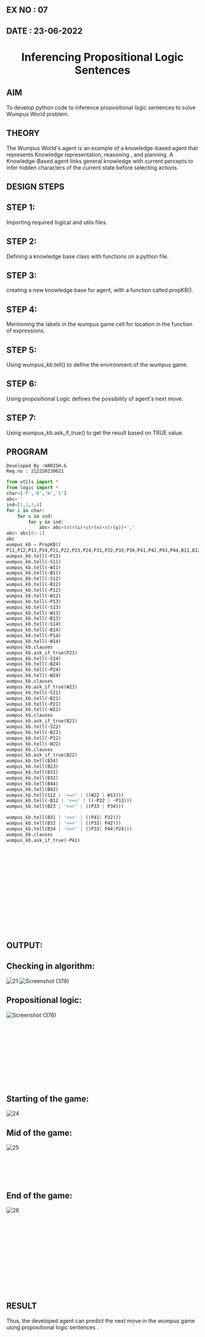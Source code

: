 ## EX NO : 07
## DATE : 23-06-2022
# <p align="center"> Inferencing Propositional Logic Sentences  </p>




## AIM
To develop python code to inference propositional logic sentences to solve Wumpus World problem.

## THEORY
The Wumpus World's agent is an example of a knowledge-based agent that represents Knowledge representation, reasoning , and planning. A Knowledge-Based agent links general knowledge with current percepts to infer hidden characters of the current state before selecting actions.

## DESIGN STEPS
## STEP 1:
Importing required logical and utils files.

## STEP 2:
Defining a knowledge base class with functions on a python file.

## STEP 3:
creating a new knowledge base for agent, with a function called propKB().

## STEP 4:
Mentioning the labels in the wumpus game cell for location in the function of expressions.

## STEP 5:
Using wumpus_kb.tell() to define the environment of the wumpus game.

## STEP 6:
Using propositional Logic defines the possibility of agent's next move.

## STEP 7:
Using wumpus_kb.ask_if_true() to get the result based on TRUE value.

## PROGRAM
```
Developed By :HARISH.G
Reg.no : 212220230021
```
```python
from utils import *
from logic import *
char=['P','B','W','S']
abc=''
ind=[1,2,3,4]
for i in char:
    for x in ind:
        for y in ind:
            abc= abc+(str(i)+str(x)+str(y))+','
abc= abc[0:-1]
abc
wumpus_kb = PropKB()
P11,P12,P13,P14,P21,P22,P23,P24,P31,P32,P33,P34,P41,P42,P43,P44,B11,B12,B13,B14,B21,B22,B23,B24,B31,B32,B33,B34,B41,B42,B43,B44,W11,W12,W13,W14,W21,W22,W23,W24,W31,W32,W33,W34,W41,W42,W43,W44,S11,S12,S13,S14,S21,S22,S23,S24,S31,S32,S33,S34,S41,S42,S43,S44= expr('P11,P12,P13,P14,P21,P22,P23,P24,P31,P32,P33,P34,P41,P42,P43,P44,B11,B12,B13,B14,B21,B22,B23,B24,B31,B32,B33,B34,B41,B42,B43,B44,W11,W12,W13,W14,W21,W22,W23,W24,W31,W32,W33,W34,W41,W42,W43,W44,S11,S12,S13,S14,S21,S22,S23,S24,S31,S32,S33,S34,S41,S42,S43,S44')
wumpus_kb.tell(~P11)
wumpus_kb.tell(~S11)
wumpus_kb.tell(~W11)
wumpus_kb.tell(~B11)
wumpus_kb.tell(~S12)
wumpus_kb.tell(~B12)
wumpus_kb.tell(~P12)
wumpus_kb.tell(~W12)
wumpus_kb.tell(~P13)
wumpus_kb.tell(~S13) 
wumpus_kb.tell(~W13)
wumpus_kb.tell(~B13)
wumpus_kb.tell(~S14)
wumpus_kb.tell(~B14)
wumpus_kb.tell(~P14)
wumpus_kb.tell(~W14)
wumpus_kb.clauses
wumpus_kb.ask_if_true(P21)
wumpus_kb.tell(~S24)
wumpus_kb.tell(~B24)
wumpus_kb.tell(~P24)
wumpus_kb.tell(~W24)
wumpus_kb.clauses
wumpus_kb.ask_if_true(W23)
wumpus_kb.tell(~S21)
wumpus_kb.tell(~B21)
wumpus_kb.tell(~P21)
wumpus_kb.tell(~W21)
wumpus_kb.clauses
wumpus_kb.ask_if_true(B21)
wumpus_kb.tell(~S22)
wumpus_kb.tell(~B22)
wumpus_kb.tell(~P22)
wumpus_kb.tell(~W22)
wumpus_kb.clauses
wumpus_kb.ask_if_true(B22)
wumpus_kb.tell(B34)
wumpus_kb.tell(B23)
wumpus_kb.tell(B31)
wumpus_kb.tell(B32)
wumpus_kb.tell(B44)
wumpus_kb.tell(B42)
wumpus_kb.tell(S12 | '<=>' | ((W22 | W13)))
wumpus_kb.tell(~B12 | '<=>' | ((~P22 | ~P13)))
wumpus_kb.tell(B23 | '<=>' | ((P33 | P34)))

wumpus_kb.tell(B31 | '<=>' | ((P41| P32)))
wumpus_kb.tell(B32 | '<=>' | ((P33| P42)))
wumpus_kb.tell(B34 | '<=>' | ((P33| P44|P24)))
wumpus_kb.clauses
wumpus_kb.ask_if_true(~P41)
```


## <br><br><br><br><br><br><br><br><br>OUTPUT:
## Checking in algorithm:
![21](https://user-images.githubusercontent.com/75235090/175758834-b2efad2d-195c-4ca9-93c7-23117c4baf08.png)
 ![Screenshot (378)](https://user-images.githubusercontent.com/75243072/175781344-75e264b2-33ca-47fd-97d7-790b4c2819b1.png)
  

    
## Propositional logic:
![Screenshot (376)](https://user-images.githubusercontent.com/75243072/175780920-85892669-52bc-45a5-8a59-3d2cef7101bd.png)
 <br><br><br>
    <br><br><br><br><br>
## <br><br>Starting of the game:
![24](https://user-images.githubusercontent.com/75235090/175758904-9e04ae05-4c41-45d6-9587-c16d28775b64.png)
## Mid of the game:
![25](https://user-images.githubusercontent.com/75235090/175758917-a1b07f7e-0864-4ed8-9514-b881778a5331.png)
## <br><br><br>End of the game:
![26](https://user-images.githubusercontent.com/75235090/175758937-bd118486-7374-431a-8ec3-fb71ba5e1871.png)
## <br><br><br><br><br><br><br><br>RESULT
Thus, the developed agent can predict the next move in the wumpus game using propositional logic sentences .
